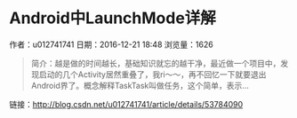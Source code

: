 # Android中LaunchMode详解
作者：u012741741
日期：2016-12-21 18:48
浏览量：1626
> 简介：越是做的时间越长，基础知识就忘的越干净，最近做一个项目中，发现启动的几个Activity居然重叠了，我ri～～，再不回忆一下就要退出Android界了。概念解释TaskTask叫做任务，这个简单，表示...

 链接：http://blog.csdn.net/u012741741/article/details/53784090
